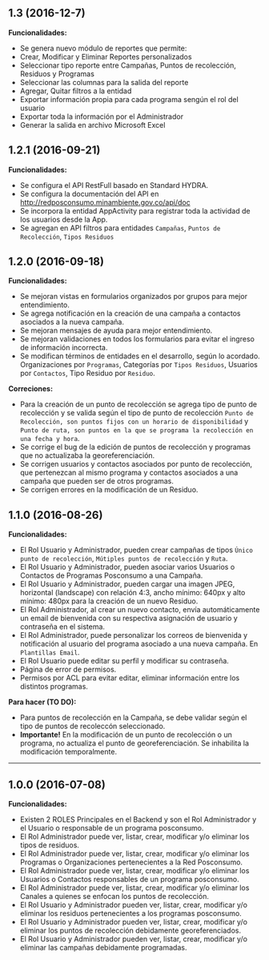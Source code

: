 ## 1.3 (2016-12-7)

**Funcionalidades:**

  - Se genera nuevo módulo de reportes que permite:
  - Crear, Modificar y Eliminar Reportes personalizados
  - Seleccionar tipo reporte entre Campañas, Puntos de recolección, Residuos y Programas
  - Seleccionar las columnas para la salida del reporte
  - Agregar, Quitar filtros a la entidad
  - Exportar información propia para cada programa sengún el rol del usuario
  - Exportar toda la información por el Administrador
  - Generar la salida en archivo Microsoft Excel

## 1.2.1 (2016-09-21)

**Funcionalidades:**

  - Se configura el API RestFull basado en Standard HYDRA.
  - Se configura la documentación del API en http://redposconsumo.minambiente.gov.co/api/doc
  - Se incorpora la entidad AppActivity para registrar toda la actividad de los usuarios desde la App.
  - Se agregan en API filtros para entidades `Campañas`, `Puntos de Recolección`, `Tipos Residuos`

## 1.2.0 (2016-09-18)

**Funcionalidades:**

  - Se mejoran vistas en formularios organizados por grupos para mejor entendimiento.
  - Se agrega notificación en la creación de una campaña a contactos asociados a la nueva campaña.
  - Se mejoran mensajes de ayuda para mejor entendimiento.
  - Se mejoran validaciones en todos los formularios para evitar el ingreso de información incorrecta.
  - Se modifican términos de entidades en el desarrollo, según lo acordado. Organizaciones por `Programas`, Categorías por `Tipos Residuos`, Usuarios por `Contactos`, Tipo Residuo por `Residuo`.

**Correciones:**

  - Para la creación de un punto de recolección se agrega tipo de punto de recolección y se valida según el tipo de punto de recolección `Punto de Recolección, son puntos fijos con un horario de disponibilidad` y `Punto de ruta, son puntos en la que se programa la recolección en una fecha y hora`.
  - Se corrige el bug de la edición de puntos de recolección y programas que no actualizaba la georeferenciación.
  - Se corrigen usuarios y contactos asociados por punto de recolección, que pertenezcan al mismo programa y contactos asociados a una campaña que pueden ser de otros programas.
  - Se corrigen errores en la modificación de un Residuo.

## 1.1.0 (2016-08-26)

**Funcionalidades:**
  
  - El Rol Usuario y Administrador, pueden crear campañas de tipos `Único punto de recolección`, `Mútiples puntos de recolección` y `Ruta`.
  - El Rol Usuario y Administrador, pueden asociar varios Usuarios o Contactos de Programas Posconsumo a una Campaña.
  - El Rol Usuario y Administrador, pueden cargar una imagen JPEG, horizontal (landscape) con relación 4:3, ancho mínimo: 640px y alto mínimo: 480px para la creación de un nuevo Residuo.
  - El Rol Administrador, al crear un nuevo contacto, envía automáticamente un email de bienvenida con su respectiva asignación de usuario y contraseña en el sistema.
  - El Rol Administrador, puede personalizar los correos de bienvenida y notificación al usuario del programa asociado a una nueva campaña. En `Plantillas Email`.
  - El Rol Usuario puede editar su perfil y modificar su contraseña.
  - Página de error de permisos.
  - Permisos por ACL para evitar editar, eliminar información entre los distintos programas.

**Para hacer (TO DO):**
  
  - Para puntos de recolección en la Campaña, se debe validar según el tipo de puntos de recoleccón seleccionado.
  - **Importante!** En la modificación de un punto de recolección o un programa, no actualiza el punto de georeferenciación. Se inhabilita la modificación temporalmente.

---

## 1.0.0 (2016-07-08)

**Funcionalidades:**

  - Existen 2 ROLES Principales en el Backend y son el Rol Administrador y el Usuario o responsable de un programa posconsumo.
  - El Rol Administrador puede ver, listar, crear, modificar y/o eliminar los tipos de residuos.
  - El Rol Administrador puede ver, listar, crear, modificar y/o eliminar los Programas o Organizaciones pertenecientes a la Red Posconsumo.
  - El Rol Administrador puede ver, listar, crear, modificar y/o eliminar los Usuarios o Contactos responsables de un programa posconsumo.
  - El Rol Administrador puede ver, listar, crear, modificar y/o eliminar los Canales a quienes se enfocan los puntos de recolección.
  - El Rol Usuario y Administrador pueden ver, listar, crear, modificar y/o eliminar los residuos pertenecientes a los programas posconsumo.
  - El Rol Usuario y Administrador pueden ver, listar, crear, modificar y/o eliminar los puntos de recolección debidamente georeferenciados.
  - El Rol Usuario y Administrador pueden ver, listar, crear, modificar y/o eliminar las campañas debidamente programadas.